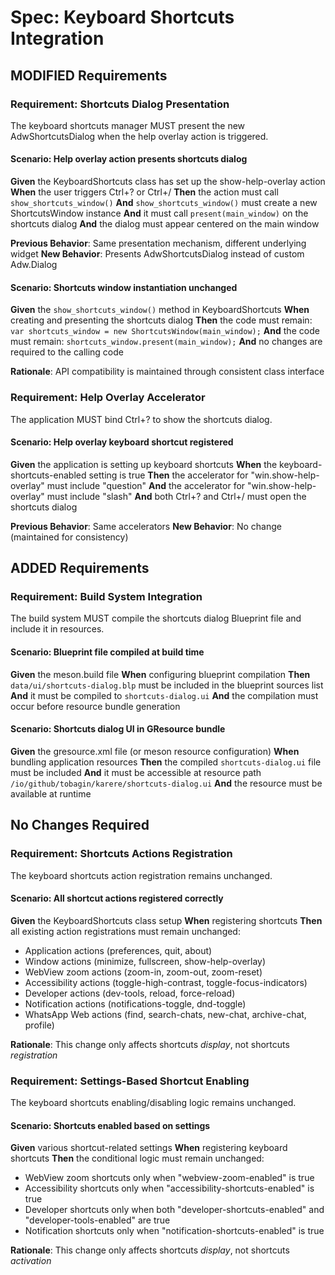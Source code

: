# Spec: Keyboard Shortcuts Integration

## MODIFIED Requirements

### Requirement: Shortcuts Dialog Presentation
The keyboard shortcuts manager MUST present the new AdwShortcutsDialog when the help overlay action is triggered.

#### Scenario: Help overlay action presents shortcuts dialog
**Given** the KeyboardShortcuts class has set up the show-help-overlay action
**When** the user triggers Ctrl+? or Ctrl+/
**Then** the action must call `show_shortcuts_window()`
**And** `show_shortcuts_window()` must create a new ShortcutsWindow instance
**And** it must call `present(main_window)` on the shortcuts dialog
**And** the dialog must appear centered on the main window

**Previous Behavior**: Same presentation mechanism, different underlying widget
**New Behavior**: Presents AdwShortcutsDialog instead of custom Adw.Dialog

#### Scenario: Shortcuts window instantiation unchanged
**Given** the `show_shortcuts_window()` method in KeyboardShortcuts
**When** creating and presenting the shortcuts dialog
**Then** the code must remain: `var shortcuts_window = new ShortcutsWindow(main_window);`
**And** the code must remain: `shortcuts_window.present(main_window);`
**And** no changes are required to the calling code

**Rationale**: API compatibility is maintained through consistent class interface

### Requirement: Help Overlay Accelerator
The application MUST bind Ctrl+? to show the shortcuts dialog.

#### Scenario: Help overlay keyboard shortcut registered
**Given** the application is setting up keyboard shortcuts
**When** the keyboard-shortcuts-enabled setting is true
**Then** the accelerator for "win.show-help-overlay" must include "<primary>question"
**And** the accelerator for "win.show-help-overlay" must include "<primary>slash"
**And** both Ctrl+? and Ctrl+/ must open the shortcuts dialog

**Previous Behavior**: Same accelerators
**New Behavior**: No change (maintained for consistency)

## ADDED Requirements

### Requirement: Build System Integration
The build system MUST compile the shortcuts dialog Blueprint file and include it in resources.

#### Scenario: Blueprint file compiled at build time
**Given** the meson.build file
**When** configuring blueprint compilation
**Then** `data/ui/shortcuts-dialog.blp` must be included in the blueprint sources list
**And** it must be compiled to `shortcuts-dialog.ui`
**And** the compilation must occur before resource bundle generation

#### Scenario: Shortcuts dialog UI in GResource bundle
**Given** the gresource.xml file (or meson resource configuration)
**When** bundling application resources
**Then** the compiled `shortcuts-dialog.ui` file must be included
**And** it must be accessible at resource path `/io/github/tobagin/karere/shortcuts-dialog.ui`
**And** the resource must be available at runtime

## No Changes Required

### Requirement: Shortcuts Actions Registration
The keyboard shortcuts action registration remains unchanged.

#### Scenario: All shortcut actions registered correctly
**Given** the KeyboardShortcuts class setup
**When** registering shortcuts
**Then** all existing action registrations must remain unchanged:
- Application actions (preferences, quit, about)
- Window actions (minimize, fullscreen, show-help-overlay)
- WebView zoom actions (zoom-in, zoom-out, zoom-reset)
- Accessibility actions (toggle-high-contrast, toggle-focus-indicators)
- Developer actions (dev-tools, reload, force-reload)
- Notification actions (notifications-toggle, dnd-toggle)
- WhatsApp Web actions (find, search-chats, new-chat, archive-chat, profile)

**Rationale**: This change only affects shortcuts *display*, not shortcuts *registration*

### Requirement: Settings-Based Shortcut Enabling
The keyboard shortcuts enabling/disabling logic remains unchanged.

#### Scenario: Shortcuts enabled based on settings
**Given** various shortcut-related settings
**When** registering keyboard shortcuts
**Then** the conditional logic must remain unchanged:
- WebView zoom shortcuts only when "webview-zoom-enabled" is true
- Accessibility shortcuts only when "accessibility-shortcuts-enabled" is true
- Developer shortcuts only when both "developer-shortcuts-enabled" and "developer-tools-enabled" are true
- Notification shortcuts only when "notification-shortcuts-enabled" is true

**Rationale**: This change only affects shortcuts *display*, not shortcuts *activation*
